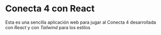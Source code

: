 # Conecta 4 con React

Esta es una sencilla aplicación web para jugar al Conecta 4 desarrollada con *React* y con *Tailwind* para los estilos